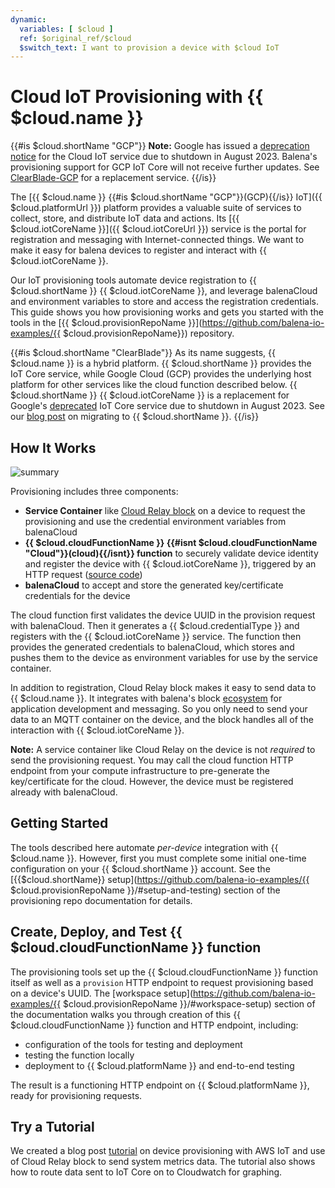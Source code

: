 ```yaml
---
dynamic:
  variables: [ $cloud ]
  ref: $original_ref/$cloud
  $switch_text: I want to provision a device with $cloud IoT
---
```


# Cloud IoT Provisioning with {{ $cloud.name }}

{{#is $cloud.shortName "GCP"}}
  __Note:__ Google has issued a [deprecation notice](https://cloud.google.com/iot/docs/release-notes#August_16_2022) for the Cloud IoT service due to shutdown in August 2023. Balena's provisioning support for GCP IoT Core will not receive further updates. See [ClearBlade-GCP](../cb-gcp) for a replacement service.
{{/is}}

The [{{ $cloud.name }} {{#is $cloud.shortName "GCP"}}(GCP){{/is}} IoT]({{ $cloud.platformUrl }}) platform provides a valuable suite of services to collect, store, and distribute IoT data and actions. Its [{{ $cloud.iotCoreName }}]({{ $cloud.iotCoreUrl }}) service is the portal for registration and messaging with Internet-connected things. We want to make it easy for balena devices to register and interact with {{ $cloud.iotCoreName }}.

Our IoT provisioning tools automate device registration to {{ $cloud.shortName }} {{ $cloud.iotCoreName }}, and leverage balenaCloud and environment variables to store and access the registration credentials. This guide shows you how provisioning works and gets you started with the tools in the [{{ $cloud.provisionRepoName }}](https://github.com/balena-io-examples/{{ $cloud.provisionRepoName}}) repository.

{{#is $cloud.shortName "ClearBlade"}}
  As its name suggests, {{ $cloud.name }} is a hybrid platform. {{ $cloud.shortName }} provides the IoT Core service, while Google Cloud (GCP) provides the underlying host platform for other services like the cloud function described below. {{ $cloud.shortName }} {{ $cloud.iotCoreName }} is a replacement for Google's [deprecated](https://cloud.google.com/iot/docs/release-notes#August_16_2022) IoT Core service due to shutdown in August 2023. See our [blog post](https://blog.balena.io/replace-google-iot-core-with-clearblade/) on migrating to {{ $cloud.shortName }}.
{{/is}}

## How It Works

![summary](/img/cloud-iot/iot-overview.png)

Provisioning includes three components:

* **Service Container** like [Cloud Relay block](https://github.com/balena-io-examples/cloud-relay) on a device to request the provisioning and use the credential environment variables from balenaCloud
* **{{ $cloud.cloudFunctionName }} {{#isnt $cloud.cloudFunctionName "Cloud"}}(cloud){{/isnt}} function** to securely validate device identity and register the device with {{ $cloud.iotCoreName }}, triggered by an HTTP request ([source code](https://github.com/balena-io-examples/{{$cloud.provisionRepoName}}/blob/master/index.js))
* **balenaCloud** to accept and store the generated key/certificate credentials for the device

The cloud function first validates the device UUID in the provision request with balenaCloud. Then it generates a {{ $cloud.credentialType }} and registers with the {{ $cloud.iotCoreName }} service. The function then provides the generated credentials to balenaCloud, which stores and pushes them to the device as environment variables for use by the service container.

In addition to registration, Cloud Relay block makes it easy to send data to {{ $cloud.name }}. It integrates with balena's block [ecosystem](https://hub.balena.io/blocks) for application development and messaging. So you only need to send your data to an MQTT container on the device, and the block handles all of the interaction with {{ $cloud.iotCoreName }}.

__Note:__ A service container like Cloud Relay on the device is not *required* to send the provisioning request. You may call the cloud function HTTP endpoint from your compute infrastructure to pre-generate the key/certificate for the cloud. However, the device must be registered already with balenaCloud.

## Getting Started

The tools described here automate *per-device* integration with {{ $cloud.name }}. However, first you must complete some initial one-time configuration on your {{ $cloud.shortName }} account. See the [{{$cloud.shortName}} setup](https://github.com/balena-io-examples/{{ $cloud.provisionRepoName }}/#setup-and-testing) section of the provisioning repo documentation for details.

## Create, Deploy, and Test {{ $cloud.cloudFunctionName }} function

The provisioning tools set up the {{ $cloud.cloudFunctionName }} function itself as well as a `provision` HTTP endpoint to request provisioning based on a device's UUID. The [workspace setup](https://github.com/balena-io-examples/{{ $cloud.provisionRepoName }}/#workspace-setup) section of the documentation walks you through creation of this {{ $cloud.cloudFunctionName }} function and HTTP endpoint, including:


* configuration of the tools for testing and deployment
* testing the function locally
* deployment to {{ $cloud.platformName }} and end-to-end testing

The result is a functioning HTTP endpoint on {{ $cloud.platformName }}, ready for provisioning requests.

## Try a Tutorial

We created a blog post [tutorial](https://www.balena.io/blog/introducing-cloud-relay-block-send-data-to-cloud-provider/) on device provisioning with AWS IoT and use of Cloud Relay block to send system metrics data. The tutorial also shows how to route data sent to IoT Core on to Cloudwatch for graphing.

